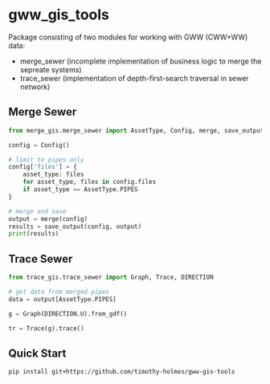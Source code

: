 # gww_gis_tools

Package consisting of two modules for working with GWW (CWW+WW) data:

- merge_sewer (incomplete implementation of business logic to merge the sepreate systems)
- trace_sewer (implementation of depth-first-search traversal in sewer network)

## Merge Sewer

```python
from merge_gis.merge_sewer import AssetType, Config, merge, save_output

config = Config()

# limit to pipes only
config['files'] = {
    asset_type: files 
    for asset_type, files in config.files 
    if asset_type == AssetType.PIPES
}

# merge and save
output = merge(config)
results = save_output(config, output)
print(results)
```

## Trace Sewer

```python
from trace_gis.trace_sewer import Graph, Trace, DIRECTION

# get data from merged pipes
data = output[AssetType.PIPES]

g = Graph(DIRECTION.U).from_gdf()

tr = Trace(g).trace()
```

## Quick Start

```sh
pip install git+https://github.com/timothy-holmes/gww-gis-tools
```
